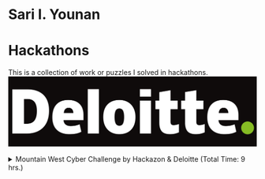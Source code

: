 # Sari I. Younan
# Hackathons
This is a collection of work or puzzles I solved in hackathons.
![alt text](images/Deloitte-Logo.png)
<details><summary>Mountain West Cyber Challenge by Hackazon & Deloitte (Total Time: 9 hrs.)</summary><blockquote>

####
<details><summary>⏳ Solve Times</summary><blockquote>

- [Connected Car](#Connected-Car):<br />~2 hrs.
- [Logic Analysis](#Logic-Analysis):<br />~6.5 hrs.
- [Mayday](#Mayday):<br />~5 mins.
- [Find The Hidden Message](#Find-The-Hidden-Message):<br />~5 mins.
</blockquote></details>

<details><summary>Challenges</summary><blockquote>

## Connected Car
- **Dependencies/Auxiliaries:** [Dashboard Recoding](/Dashboard.mkv), [CANBus log](/CAN.log), and [Solution](/Comp.py)
- **Prompt:** Watch the [Dashboard Recoding](/Dashboard.mkv) and use that to help find the [CANBus log](/CAN.log) code for door opened and door closed events based on the video.

#### [CANBus log](/CAN.log)
- **Description:** CANBus log from a "Tesla."

#### [Dashboard Recording](/Dashboard.mkv)
- **Description:** A video containing a few second recording of a "Tesla" dashboard.

#### [Solution](/Comp.py)
- **Description:** Python code to sort the frequency of code occurrences in the [CANBus log](/CAN.log) in ascending order, as there was only one door opened event and only one door closed event based on the [Dashboard Recording](/Dashboard.mkv).  

## Logic Analysis
- **Dependencies/Auxiliaries:** [Example Code](/example.py), [Challenge](/chall.py), & [Solution](/chall_edited.py)
- **Prompt:** [Challenge](/chall.py) takes user input for a potential flag, generated the flag based on 32 XOR conditions, compares the guess with the generated flag, confirms or denies a match between the two. Find the flag.

#### [Example Code](/example.py)
- **Description:** Example python code containing the library that performs the logic.

#### [Challenge](/chall.py)
- **Description:** Provided source code that takes and stores a user input guess for the flag, generates the flag then confirms or denies if the guess was correct.

#### [Solution](/chall_edited.py)
- **Description:** Personal edit of [Challenge](/chall.py) where after learning what the imported library does and how it works, rewrote the code to become a writer instead of a guesser.

## Mayday
- **Dependencies/Auxiliaries:** [Morse Code Audio File](/Mayday.wav)
- **Prompt:** This is a recorded signal broadcast by a sinking ship. Find the flag in the broadcast.

### [Morse Code Audio File](/Mayday.wav)
- **Description:** Audio file containing the broadcast morse code.

### Solution
- Decoded using online morse code decoder, returned a string of text that was not recognizable language but had a noticeable pattern. Immediately chose to use an online shift cypher decoder to find the flag.

## Find The Hidden Message
- **Dependencies/Auxiliaries:** [Text File](/out.txt)
- **Prompt:** Find the hidden message within the [Text File](/out.txt)

### [Text File](/out.txt) 
- **Description:** Text file containing a paragraph.

### Solution
- First guess was to try extracting the first letter of every word as the paragraph made no grammatical, syntactical, or logical sense. The resulting string revealed the flag by spelling out the numbers and directly providing the letters.

</blockquote></details>
</blockquote></details>